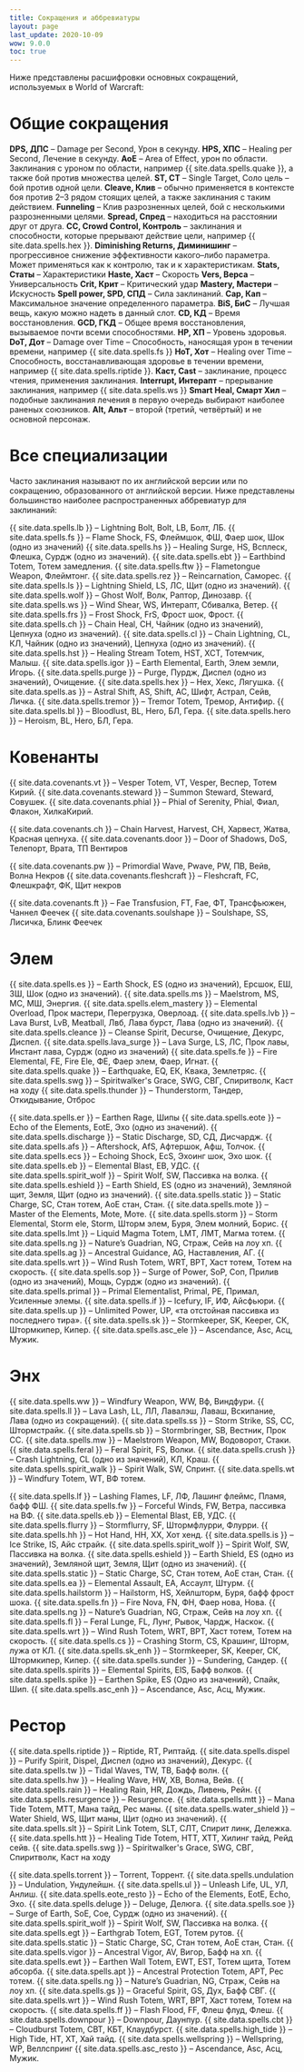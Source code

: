 ```yaml
---
title: Сокращения и аббревиатуры
layout: page
last_update: 2020-10-09 
wow: 9.0.0
toc: true
---
```



Ниже представлены расшифровки основных сокращений, используемых в World of Warcraft:

# Общие сокращения

**DPS, ДПС** – Damage per Second, Урон в секунду.
**HPS, ХПС** – Healing per Second, Лечение в секунду.
**AoE** – Area of Effect, урон по области. Заклинания с уроном по области, например {{ site.data.spells.quake }}, а также бой против множества целей.
**ST, СТ** – Single Target, Соло цель – бой против одной цели.
**Cleave, Клив** – обычно применяется в контексте боя против 2–3 рядом стоящих целей, а также заклинания с таким действием.
**Funneling** – Клив разрозненных целей, бой с несколькими разрозненными целями.
**Spread, Спред** – находиться на расстоянии друг от друга.
**СС, Crowd Control, Контроль** – заклинания и способности, которые прерывают действие цели, например {{ site.data.spells.hex }}.
**Diminishing Returns, Диминишинг** – прогрессивное снижение эффективности какого–либо параметра. Может применяться как к контролю, так и к характеристикам.
**Stats, Статы** – Характеристики
**Haste, Хаст** – Скорость
**Vers, Верса** – Универсальность
**Crit, Крит** – Критический удар
**Mastery, Мастери** – Искусность
**Spell power, SPD, СПД** – Сила заклинаний.
**Cap, Кап** – Максимальное значение определенного параметра.
**BiS, БиС** – Лучшая вещь, какую можно надеть в данный слот.
**CD, КД** – Время восстановления.
**GCD, ГКД** – Общее время восстановления, вызываемое почти всеми способностями.
**HP, ХП** – Уровень здоровья.
**DoT, Дот** – Damage over Time – Способность, наносящая урон в течении времени, например {{ site.data.spells.fs }}
**HoT, Хот** – Healing over Time – Способность, восстанавливающая здоровье в течении времени, например {{ site.data.spells.riptide }}.
**Каст, Cast** – заклинание, процесс чтения, применения заклинания.
**Interrupt, Интерапт** – прерывание заклинания, например {{ site.data.spells.ws }}
**Smart Heal, Смарт Хил** – подобные заклинания лечения в первую очередь выбирают наиболее раненых союзников.
**Alt, Альт** – второй (третий, четвёртый) и не основной персонаж.

# Все специализации

Часто заклинания называют по их английской версии или по сокращению, образованного от английской версии. Ниже представлены большинство наиболее распространенных аббревиатур для заклинаний:

{{ site.data.spells.lb }} – Lightning Bolt, Bolt, LB, Болт, ЛБ.
{{ site.data.spells.fs }} – Flame Shock, FS, Флеймшок, ФШ, Фаер шок, Шок (одно из значений)
{{ site.data.spells.hs }} – Healing Surge, HS, Всплеск, Флешка, Сурдж (одно из значений).
{{ site.data.spells.ebt }} – Earthbind Totem, Тотем замедления.
{{ site.data.spells.ftw }} – Flametongue Weapon, Флеймтонг.
{{ site.data.spells.rez }} – Reincarnation, Саморес.
{{ site.data.spells.ls }} – Lightning Shield, LS, ЛС, Щит (одно из значений).
{{ site.data.spells.wolf }} – Ghost Wolf, Волк, Раптор, Динозавр.
{{ site.data.spells.ws }} – Wind Shear, WS, Интерапт, Сбивалка, Ветер.
{{ site.data.spells.frs }} – Frost Shock, FrS, Фрост шок, Фрост.
{{ site.data.spells.ch }} – Chain Heal, CH, Чайник (одно из значений), Цепнуха (одно из значений).
{{ site.data.spells.cl }} – Chain Lightning, CL, КЛ, Чайник (одно из значений), Цепнуха (одно из значений).
{{ site.data.spells.hst }} – Healing Stream Totem, HST, ХСТ, Тотемчик, Малыш.
{{ site.data.spells.igor }} – Earth Elemental, Earth, Элем земли, Игорь.
{{ site.data.spells.purge }} – Purge, Пурдж, Диспел (одно из значений), Очищение.
{{ site.data.spells.hex }} – Hex, Хекс, Лягушка.
{{ site.data.spells.as }} – Astral Shift, AS, Shift, АС, Шифт, Астрал, Сейв, Личка.
{{ site.data.spells.tremor }} – Tremor Totem, Тремор, Антифир.
{{ site.data.spells.bl }} – Bloodlust, BL, Hero, БЛ, Гера.
{{ site.data.spells.hero }} – Heroism, BL, Hero, БЛ, Гера.

# Ковенанты

{{ site.data.covenants.vt }} – Vesper Totem, VT, Vesper, Веспер, Тотем Кирий.
{{ site.data.covenants.steward }} – Summon Steward, Steward, Совушек.
{{ site.data.covenants.phial }} – Phial of Serenity, Phial, Фиал, Флакон, ХилкаКирий.

{{ site.data.covenants.ch }} – Chain Harvest, Harvest, CH, Харвест, Жатва, Красная цепнуха.
{{ site.data.covenants.door }} – Door of Shadows, DoS, Телепорт, Врата, ТП Вентиров

{{ site.data.covenants.pw }} – Primordial Wave, Pwave, PW, ПВ, Вейв, Волна Некров
{{ site.data.covenants.fleshcraft }} – Fleshcraft, FC, Флешкрафт, ФК, Щит некров

{{ site.data.covenants.ft }} – Fae Transfusion, FT, Fae, ФТ, Трансфьюжен, Чаннел Феечек
{{ site.data.covenants.soulshape }} – Soulshape, SS, Лисичка, Блинк Феечек

# Элем

{{ site.data.spells.es }} – Earth Shock, ES (одно из значений), Ерсшок, ЕШ, ЗШ, Шок (одно из значений).
{{ site.data.spells.ms }} – Maelstrom, MS, МС, МШ, Энергия.
{{ site.data.spells.elem_mastery }} – Elemental Overload, Прок мастери, Перегрузка, Оверлоад.
{{ site.data.spells.lvb }} – Lava Burst, LvB, Meatball, Лвб, Лава бурст, Лава (одно из значений).
{{ site.data.spells.cleance }} – Cleanse Spirit, Decurse, Очищение, Декурс, Диспел.
{{ site.data.spells.lava_surge }} – Lava Surge, LS, ЛС, Прок лавы, Инстант лава, Сурдж (одно из значений)
{{ site.data.spells.fe }} – Fire Elemental, FE, Fire Ele, ФЕ, Фаер элем, Фаер, Игнат.
{{ site.data.spells.quake }} – Earthquake, EQ, ЕК, Квака, Землетряс.
{{ site.data.spells.swg }} – Spiritwalker's Grace, SWG, СВГ, Спиритволк, Каст на ходу
{{ site.data.spells.thunder }} – Thunderstorm, Тандер, Откидывание, Отброс

{{ site.data.spells.er }} – Earthen Rage, Шипы
{{ site.data.spells.eote }} – Echo of the Elements, EotE, Эхо (одно из значений).
{{ site.data.spells.discharge }} – Static Discharge, SD, СД, Дисчардж.
{{ site.data.spells.afs }} – Aftershock, AfS, Афтершок, Афш, Толчок.
{{ site.data.spells.ecs }} – Echoing Shock, EcS, Эхоинг шок, Эхо шок.
{{ site.data.spells.eb }} – Elemental Blast, EB, УДС.
{{ site.data.spells.spirit_wolf }} – Spirit Wolf, SW, Пассивка на волка.
{{ site.data.spells.eshield }} – Earth Shield, ES (одно из значений), Земляной щит, Земля, Щит (одно из значений).
{{ site.data.spells.static }} – Static Charge, SC, Стан тотем, АоЕ стан, Стан.
{{ site.data.spells.mote }} – Master of the Elements, Mote, Моте.
{{ site.data.spells.storm }} – Storm Elemental, Storm ele, Storm, Шторм элем, Буря, Элем молний, Борис.
{{ site.data.spells.lmt }} – Liquid Magma Totem, LMT, ЛМТ, Магма тотем.
{{ site.data.spells.ng }} – Nature’s Guadrian, NG, Страж, Сейв на лоу хп.
{{ site.data.spells.ag }} – Ancestral Guidance, AG, Наставления, АГ.
{{ site.data.spells.wrt }} – Wind Rush Totem, WRT, ВРТ, Хаст тотем, Тотем на скорость.
{{ site.data.spells.sop }} – Surge of Power, SoP, Соп, Прилив (одно из значений), Мощь, Сурдж (одно из значений).
{{ site.data.spells.primal }} – Primal Elementalist, Primal, PE, Примал, Усиленные элемы. 
{{ site.data.spells.if }} – Icefury, IF, ИФ, Айсфьюри.
{{ site.data.spells.up }} – Unlimited Power, UP, «та отстойная пассивка из последнего тира».
{{ site.data.spells.sk }} – Stormkeeper, SK, Keeper, СК, Штормкипер, Кипер.
{{ site.data.spells.asc_ele }} – Ascendance, Asc, Асц, Мужик.

# Энх

{{ site.data.spells.ww }} – Windfury Weapon, WW, Вф, Виндфури.
{{ site.data.spells.ll }} – Lava Lash, LL, ЛЛ, Лавалэш, Лаваш, Вскипание, Лава (одно из сокращений).
{{ site.data.spells.ss }} – Storm Strike, SS, СС, Штормстрайк.
{{ site.data.spells.sb }} – Stormbringer, SB, Вестник, Прок СС.
{{ site.data.spells.mw }} – Maelstrom Weapon, MW, Водоворот, Стаки.
{{ site.data.spells.feral }} – Feral Spirit, FS, Волки.
{{ site.data.spells.crush }} – Crash Lightning, CL (одно из значений), КЛ, Краш.
{{ site.data.spells.spirit_walk }} – Spirit Walk, SW, Спринт.
{{ site.data.spells.wt }} – Windfury Totem, WT, ВФ тотем.

{{ site.data.spells.lf }} – Lashing Flames, LF, ЛФ, Лашинг флеймс, Пламя, бафф ФШ.
{{ site.data.spells.fw }} – Forceful Winds, FW, Ветра, пассивка на ВФ.
{{ site.data.spells.eb }} – Elemental Blast, EB, УДС.
{{ site.data.spells.flurry }} – Stormflurry, SF, Штормфлурри, Флурри.
{{ site.data.spells.hh }} – Hot Hand, HH, ХХ, Хот хенд.
{{ site.data.spells.is }} – Ice Strike, IS, Айс страйк.
{{ site.data.spells.spirit_wolf }} – Spirit Wolf, SW, Пассивка на волка.
{{ site.data.spells.eshield }} – Earth Shield, ES (одно из значений), Земляной щит, Земля, Щит (одно из значений).
{{ site.data.spells.static }} – Static Charge, SC, Стан тотем, АоЕ стан, Стан.
{{ site.data.spells.ea }} – Elemental Assault, EA, Ассаулт, Штурм.
{{ site.data.spells.hailstorm }} – Hailstorm, HS, Хейлшторм, Буря, бафф фрост шока.
{{ site.data.spells.fn }} – Fire Nova, FN, ФН, Фаер нова, Нова.
{{ site.data.spells.ng }} – Nature’s Guadrian, NG, Страж, Сейв на лоу хп.
{{ site.data.spells.fl }} – Feral Lunge, FL, Лунг, Рывок, Чардж, Наскок.
{{ site.data.spells.wrt }} – Wind Rush Totem, WRT, ВРТ, Хаст тотем, Тотем на скорость.
{{ site.data.spells.cs }} – Crashing Storm, CS, Крашинг, Шторм, лужа от КЛ.
{{ site.data.spells.sk_enh }} – Stormkeeper, SK, Keeper, СК, Штормкипер, Кипер.
{{ site.data.spells.sunder }} – Sundering, Сандер.
{{ site.data.spells.spirits }} – Elemental Spirits, ElS, Бафф волков.
{{ site.data.spells.spike }} – Earthen Spike, ES (Одно из значений), Спайк, Шип.
{{ site.data.spells.asc_enh }} – Ascendance, Asc, Асц, Мужик.

# Рестор

{{ site.data.spells.riptide }} – Riptide, RT, Риптайд.
{{ site.data.spells.dispel }} – Purify Spirit, Dispel, Диспел (одно из значений), Декурс.
{{ site.data.spells.tw }} – Tidal Waves, TW, ТВ, Бафф волн.
{{ site.data.spells.hw }} – Healing Wave, HW, ХВ, Волна, Вейв.
{{ site.data.spells.rain }} – Healing Rain, HR, Дождь, Ливень, Рейн.
{{ site.data.spells.resurgence }} – Resurgence.
{{ site.data.spells.mtt }} – Mana Tide Totem, MTT, Мана тайд, Рес маны.
{{ site.data.spells.water_shield }} – Water Shield, WS, Щит маны, Щит (одно из значений).
{{ site.data.spells.slt }} – Spirit Link Totem, SLT, СЛТ, Спирит линк, Дележка.
{{ site.data.spells.htt }} – Healing Tide Totem, HTT, ХТТ, Хилинг тайд, Рейд сейв.
{{ site.data.spells.swg }} – Spiritwalker's Grace, SWG, СВГ, Спиритволк, Каст на ходу

{{ site.data.spells.torrent }} – Torrent, Торрент.
{{ site.data.spells.undulation }} – Undulation, Ундулейшн.
{{ site.data.spells.ul }} – Unleash Life, UL, УЛ, Анлиш.
{{ site.data.spells.eote_resto }} – Echo of the Elements, EotE, Echo, Эхо.
{{ site.data.spells.deluge }} – Deluge, Делюга.
{{ site.data.spells.soe }} – Surge of Earth, SoE, Сое, Сурдж (одно из значений).
{{ site.data.spells.spirit_wolf }} – Spirit Wolf, SW, Пассивка на волка.
{{ site.data.spells.egt }} – Earthgrab Totem, EGT, Тотем рутов.
{{ site.data.spells.static }} – Static Charge, SC, Стан тотем, АоЕ стан, Стан.
{{ site.data.spells.vigor }} – Ancestral Vigor, AV, Вигор, Бафф на хп.
{{ site.data.spells.ewt }} – Earthen Wall Totem, EWT, EST, Тотем щита, Тотем абсорба.
{{ site.data.spells.apt }} – Ancestral Protection Totem, APT, Рес тотем.
{{ site.data.spells.ng }} – Nature’s Guadrian, NG, Страж, Сейв на лоу хп.
{{ site.data.spells.gs }} – Graceful Spirit, GS, Дух, Бафф СВГ.
{{ site.data.spells.wrt }} – Wind Rush Totem, WRT, ВРТ, Хаст тотем, Тотем на скорость.
{{ site.data.spells.ff }} – Flash Flood, FF, Флеш флуд, Флеш.
{{ site.data.spells.downpour }} – Downpour, Даунпур.
{{ site.data.spells.cbt }} – Cloudburst Totem, CBT, КБТ, Клаудбурст.
{{ site.data.spells.high_tide }} – High Tide, HT, ХТ, Хай тайд.
{{ site.data.spells.wellspring }} – Wellspring, WP, Веллспринг
{{ site.data.spells.asc_resto }} – Ascendance, Asc, Асц, Мужик.


